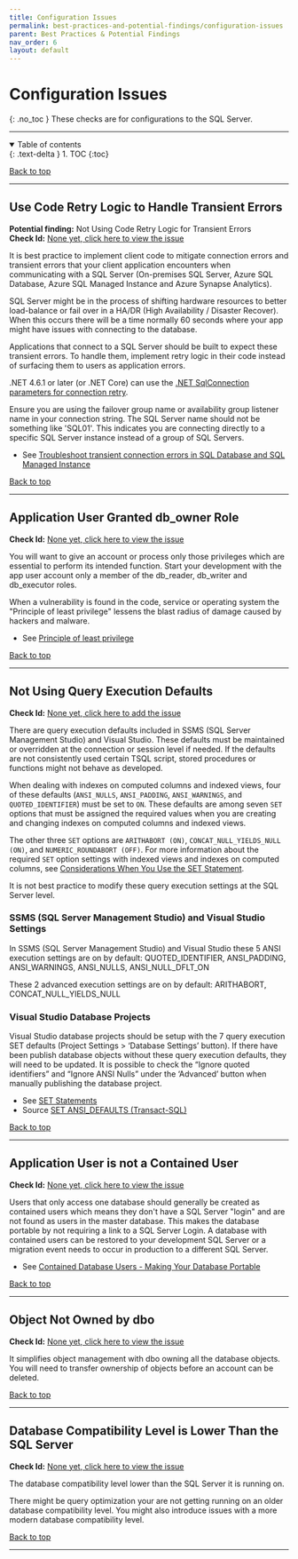 ```yaml
---
title: Configuration Issues
permalink: best-practices-and-potential-findings/configuration-issues
parent: Best Practices & Potential Findings
nav_order: 6
layout: default
---
```


# Configuration Issues
{: .no_toc }
These checks are for configurations to the SQL Server.

---

<details open markdown="block">
  <summary>
    Table of contents
  </summary>
  {: .text-delta }
1. TOC
{:toc}
</details>

[Back to top](#top)

---

## Use Code Retry Logic to Handle Transient Errors
**Potential finding:** <a name="not-using-code-retry-logic-for-transient-errors"/>Not Using Code Retry Logic for Transient Errors<br />
**Check Id:** [None yet, click here to view the issue](https://github.com/EmergentSoftware/SQL-Server-Development-Assessment/issues/181)

It is best practice to implement client code to mitigate connection errors and transient errors that your client application encounters when communicating with a SQL Server (On-premises SQL Server, Azure SQL Database, Azure SQL Managed Instance and Azure Synapse Analytics).

SQL Server might be in the process of shifting hardware resources  to better load-balance or fail over in a HA/DR (High Availability / Disaster Recover). When this occurs there will be a time normally 60 seconds where your app might have issues with connecting to the database.

Applications that connect to a SQL Server should be built to expect these transient errors. To handle them, implement retry logic in their code instead of surfacing them to users as application errors.

.NET 4.6.1 or later (or .NET Core) can use the [.NET SqlConnection parameters for connection retry](https://docs.microsoft.com/en-us/azure/azure-sql/database/troubleshoot-common-connectivity-issues#net-sqlconnection-parameters-for-connection-retry). 

Ensure you are using the failover group name or availability group listener name in your connection string. The SQL Server name should not be something like 'SQL01'. This indicates you are connecting directly to a specific SQL Server instance instead of a group of SQL Servers.

- See [Troubleshoot transient connection errors in SQL Database and SQL Managed Instance](https://docs.microsoft.com/en-us/azure/azure-sql/database/troubleshoot-common-connectivity-issues)

[Back to top](#top)

---

## Application User Granted db_owner Role
**Check Id:** [None yet, click here to view the issue](https://github.com/EmergentSoftware/SQL-Server-Development-Assessment/issues/175)

You will want to give an account or process only those privileges which are essential to perform its intended function. Start your development with the app user account only a member of the db_reader, db_writer and db_executor roles.

When a vulnerability is found in the code, service or operating system the "Principle of least privilege" lessens the blast radius of damage caused by hackers and malware.

- See [Principle of least privilege](https://en.wikipedia.org/wiki/Principle_of_least_privilege)

[Back to top](#top)

---

## Not Using Query Execution Defaults
**Check Id:** [None yet, click here to add the issue](https://github.com/EmergentSoftware/SQL-Server-Development-Assessment/issues/new?assignees=&labels=enhancement&template=feature_request.md&title=Not+Using+Query+Execution+Defaults)

There are query execution defaults included in SSMS (SQL Server Management Studio) and Visual Studio. These defaults must be maintained or overridden at the connection or session level if needed. If the defaults are not consistently used certain TSQL script, stored procedures or functions might not behave as developed.

When dealing with indexes on computed columns and indexed views, four of these defaults (```ANSI_NULLS```, ```ANSI_PADDING```, ```ANSI_WARNINGS```, and ```QUOTED_IDENTIFIER```) must be set to ``ON``. These defaults are among seven ```SET``` options that must be assigned the required values when you are creating and changing indexes on computed columns and indexed views.

The other three ```SET``` options are ```ARITHABORT (ON)```, ```CONCAT_NULL_YIELDS_NULL (ON)```, and ```NUMERIC_ROUNDABORT (OFF)```. For more information about the required ```SET``` option settings with indexed views and indexes on computed columns, see [Considerations When You Use the SET Statement](https://docs.microsoft.com/en-us/sql/t-sql/statements/set-statements-transact-sql#considerations-when-you-use-the-set-statements).

It is not best practice to modify these query execution settings at the SQL Server level.

### SSMS (SQL Server Management Studio) and Visual Studio Settings

In SSMS (SQL Server Management Studio) and Visual Studio these 5 ANSI execution settings are on by default: QUOTED_IDENTIFIER, ANSI_PADDING, ANSI_WARNINGS, ANSI_NULLS, ANSI_NULL_DFLT_ON

These 2 advanced execution settings are on by default: ARITHABORT, CONCAT_NULL_YIELDS_NULL

### Visual Studio Database Projects

Visual Studio database projects should be setup with the 7 query execution SET defaults (Project Settings > ‘Database Settings’ button). If there have been publish database objects without these query execution defaults, they will need to be updated. It is possible to check the “Ignore quoted identifiers” and “Ignore ANSI Nulls” under the ‘Advanced’ button when manually publishing the database project.

- See [SET Statements](https://docs.microsoft.com/en-us/sql/t-sql/statements/set-statements-transact-sql)
- Source [SET ANSI_DEFAULTS (Transact-SQL)](https://docs.microsoft.com/en-us/sql/t-sql/statements/set-ansi-defaults-transact-sql)


[Back to top](#top)

---

## Application User is not a Contained User
**Check Id:** [None yet, click here to view the issue](https://github.com/EmergentSoftware/SQL-Server-Development-Assessment/issues/176)

Users that only access one database should generally be created as contained users which means they don't have a SQL Server "login" and are not found as users in the master database. This makes the database portable by not requiring a link to a SQL Server Login. A database with contained users can be restored to your development SQL Server or a migration event needs to occur in production to a different SQL Server.

- See [Contained Database Users - Making Your Database Portable](https://docs.microsoft.com/en-us/sql/relational-databases/security/contained-database-users-making-your-database-portable?view=sql-server-ver15)

[Back to top](#top)

---

## Object Not Owned by dbo
**Check Id:** [None yet, click here to view the issue](https://github.com/EmergentSoftware/SQL-Server-Development-Assessment/issues/29)

It simplifies object management with dbo owning all the database objects. You will need to transfer ownership of objects before an account can be deleted.

[Back to top](#top)

---

## Database Compatibility Level is Lower Than the SQL Server
**Check Id:** [None yet, click here to view the issue](https://github.com/EmergentSoftware/SQL-Server-Development-Assessment/issues/38)

The database compatibility level lower than the SQL Server it is running on.

There might be query optimization your are not getting running on an older database compatibility level. You might also introduce issues with a more modern database compatibility level.

[Back to top](#top)

---
<br>
<br>
<br>
<br>
<br>
<br>
<br>
<br>
<br>
<br>
<br>
<br>
<br>
<br>
<br>
<br>
<br>
<br>
<br>
<br>
<br>
<br>
<br>
<br>
<br>
<br>
<br>
<br>
<br>
<br>
<br>
<br>
<br>
<br>
<br>
<br>
<br>